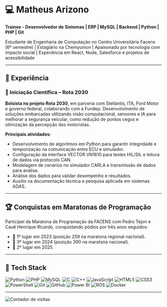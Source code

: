 # 💻 Matheus Arizono

**Trainee - Desenvolvedor de Sistemas | ERP | MySQL | Backend | Python | PHP | Git**

Estudante de Engenharia de Computação no Centro Universitário Facens (6º semestre) | Estagiário na Chemyunion | Apaixonado por tecnologia com impacto social | Experiência em React, Node, Salesforce e projetos de acessibilidade

---

## 🧠 Experiência

### 🚗 Iniciação Científica – Rota 2030

**Bolsista no projeto Rota 2030**, em parceria com Stellantis, ITA, Ford Motor e governo federal, colaborando com a Fundep. Desenvolvimento de soluções embarcadas utilizando visão computacional, sensores e IA para melhorar a segurança veicular, como redução de pontos cegos e otimização da percepção dos motoristas.

**Principais atividades:**
- Desenvolvimento de algoritmos em Python para garantir integridade e temporização na comunicação entre ECU e simulador.
- Configuração da interface VECTOR VN1610 para testes HIL/SIL e leitura de dados via protocolo CAN.
- Modelagem de cenários no simulador CARLA e transmissão de dados para análise.
- Análise dos dados para validar desempenho e resultados.
- Auxílio na documentação técnica e pesquisa aplicada em sistemas ADAS.

---

## 🏆 Conquistas em Maratonas de Programação

Participei da Maratona de Programação da FACENS com Pedro Tejon e Cauê Henrique Ricardo, conquistando pódios por três anos seguidos:

- 🥇 1º lugar em 2023 (posição 259 na maratona regional nacional).
- 🥉 3º lugar em 2024 (posição 390 na maratona nacional).
- 🥈 2º lugar em 2025.

---

## 🔧 Tech Stack

![Python](https://img.shields.io/badge/python-3670A0?style=for-the-badge&logo=python&logoColor=ffdd54)
![PHP](https://img.shields.io/badge/php-777BB4?style=for-the-badge&logo=php&logoColor=white)
![MySQL](https://img.shields.io/badge/mysql-4479A1?style=for-the-badge&logo=mysql&logoColor=white)
![C](https://img.shields.io/badge/c-%2300599C.svg?style=for-the-badge&logo=c&logoColor=white)
![C++](https://img.shields.io/badge/c++-%2300599C.svg?style=for-the-badge&logo=c%2B%2B&logoColor=white)
![JavaScript](https://img.shields.io/badge/javascript-%23323330.svg?style=for-the-badge&logo=javascript&logoColor=%23F7DF1E)
![HTML5](https://img.shields.io/badge/html5-%23E34F26.svg?style=for-the-badge&logo=html5&logoColor=white)
![CSS3](https://img.shields.io/badge/css3-%231572B6.svg?style=for-the-badge&logo=css3&logoColor=white)
![PowerShell](https://img.shields.io/badge/powershell-%235391FE.svg?style=for-the-badge&logo=powershell&logoColor=white)
![Git](https://img.shields.io/badge/git-%23F05033.svg?style=for-the-badge&logo=git&logoColor=white)
![GitHub](https://img.shields.io/badge/github-%23121011.svg?style=for-the-badge&logo=github&logoColor=white)
![Power BI](https://img.shields.io/badge/power_bi-F2C811?style=for-the-badge&logo=powerbi&logoColor=black)
![ROS](https://img.shields.io/badge/ros-%230A0FF9.svg?style=for-the-badge&logo=ros&logoColor=white)
![Docker](https://img.shields.io/badge/docker-%230db7ed.svg?style=for-the-badge&logo=docker&logoColor=white)

---

![Contador de visitas](https://visitcount.itsvg.in/api?id=Arizon0&icon=2&color=12)
